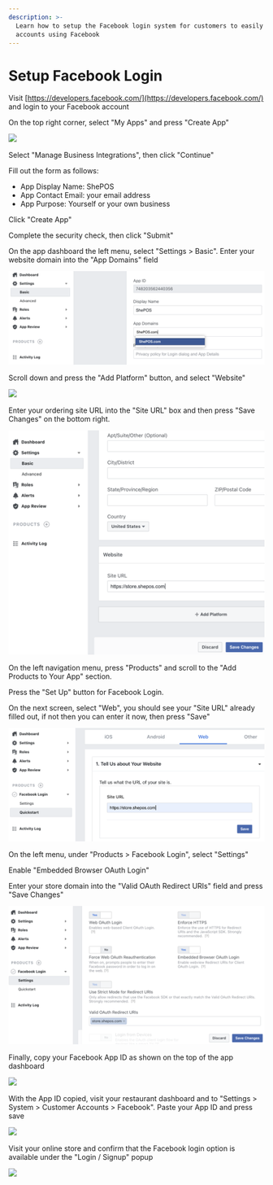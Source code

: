 ```yaml
---
description: >-
  Learn how to setup the Facebook login system for customers to easily create
  accounts using Facebook
---
```


# Setup Facebook Login

Visit [https://developers.facebook.com/](https://developers.facebook.com/) and login to your Facebook account

On the top right corner, select "My Apps" and press "Create App"

![](https://storage.crisp.chat/users/helpdesk/website/e903fdb8557a9800/image_aqheot.png)

Select "Manage Business Integrations", then click "Continue"

Fill out the form as follows:

* App Display Name: ShePOS
* App Contact Email: your email address
* App Purpose: Yourself or your own business

Click "Create App"

Complete the security check, then click "Submit"

On the app dashboard the left menu, select "Settings &gt; Basic". Enter your website domain into the "App Domains" field

![](../.gitbook/assets/fb-appdomain.png)

Scroll down and press the "Add Platform" button, and select "Website"

![](https://storage.crisp.chat/users/helpdesk/website/e903fdb8557a9800/image_5fdlaq.png)

Enter your ordering site URL into the "Site URL" box and then press "Save Changes" on the bottom right.

![](../.gitbook/assets/fb-siteurl.png)

On the left navigation menu, press "Products" and scroll to the "Add Products to Your App" section.

Press the "Set Up" button for Facebook Login.

On the next screen, select "Web", you should see your "Site URL" already filled out, if not then you can enter it now, then press "Save"

![](../.gitbook/assets/fb-productsqs.png)

On the left menu, under "Products &gt; Facebook Login", select "Settings"

Enable "Embedded Browser OAuth Login"

Enter your store domain into the "Valid OAuth Redirect URIs" field and press "Save Changes"

![](../.gitbook/assets/fb-validoauth.png)

Finally, copy your Facebook App ID as shown on the top of the app dashboard

![](https://storage.crisp.chat/users/helpdesk/website/e903fdb8557a9800/image_yxw5jy.png)

With the App ID copied, visit your restaurant dashboard and to "Settings &gt; System &gt; Customer Accounts &gt; Facebook". Paste your App ID and press save

![](https://storage.crisp.chat/users/helpdesk/website/e903fdb8557a9800/image_u1lgnf.png)

Visit your online store and confirm that the Facebook login option is available under the "Login / Signup" popup

![](https://storage.crisp.chat/users/helpdesk/website/e903fdb8557a9800/image_1c1swn7.png)

